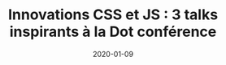 ---
title: "Innovations CSS et JS : 3 talks inspirants à la Dot conférence"
date: "2020-01-09"
description: "Retour sur les conférences lors de la DotJS et DotCSS 2019 pour Linkvalue"
url: "https://blog.link-value.fr/innovation-css-et-js-d5df39dabbf9"
---